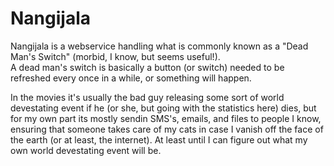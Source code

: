 # Nangijala

Nangijala is a webservice handling what is commonly known as a "Dead Man's Switch" (morbid, I know, but seems useful!).\
A dead man's switch is basically a button (or switch) needed to be refreshed every once in a while, or something will happen.

In the movies it's usually the bad guy releasing some sort of world devestating event if he (or she, but going with the statistics here) dies, but for my own part its mostly sendin SMS's, emails, and files to people I know, ensuring that someone takes care of my cats in case I vanish off the face of the earth (or at least, the internet). At least until I can figure out what my own world devestating event will be.
